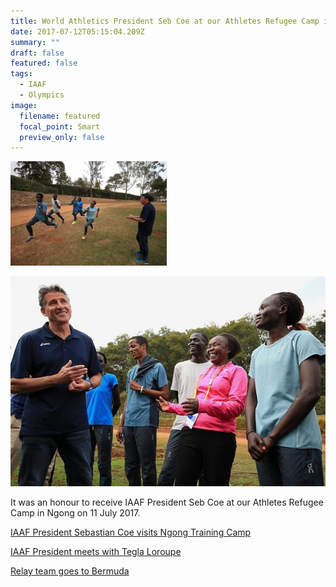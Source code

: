 ```yaml
---
title: World Athletics President Seb Coe at our Athletes Refugee Camp in Ngong
date: 2017-07-12T05:15:04.209Z
summary: ""
draft: false
featured: false
tags:
  - IAAF
  - Olympics
image:
  filename: featured
  focal_point: Smart
  preview_only: false
---
```

![](iaafngong.jpg)

![](sebcoea-tegla-ngong.jpg)

It was an honour to receive IAAF President Seb Coe at our Athletes Refugee Camp in Ngong on 11 July 2017.

[IAAF President Sebastian Coe visits Ngong Training Camp](https://www.worldathletics.org/news/iaaf-news/world-u18-championships-athlete-refugee-team)

[IAAF President meets with Tegla Loroupe](https://www.worldathletics.org/awards/news/athlete-refugee-team-international-peace-day)

[Relay team goes to Bermuda](https://www.worldathletics.org/news/feature/athlete-refugee-team-2017-world-relays)

